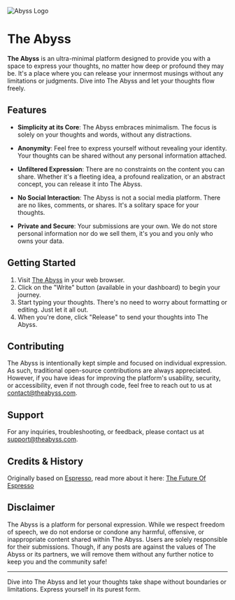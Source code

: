 ![Abyss Logo](https://github.com/The-Abyss/main/public/images/logo.png)
# The Abyss

**The Abyss** is an ultra-minimal platform designed to provide you with a space to express your thoughts, no matter how deep or profound they may be. It's a place where you can release your innermost musings without any limitations or judgments. Dive into The Abyss and let your thoughts flow freely.

## Features

- **Simplicity at its Core**: The Abyss embraces minimalism. The focus is solely on your thoughts and words, without any distractions.

- **Anonymity**: Feel free to express yourself without revealing your identity. Your thoughts can be shared without any personal information attached.

- **Unfiltered Expression**: There are no constraints on the content you can share. Whether it's a fleeting idea, a profound realization, or an abstract concept, you can release it into The Abyss.

- **No Social Interaction**: The Abyss is not a social media platform. There are no likes, comments, or shares. It's a solitary space for your thoughts.

- **Private and Secure**: Your submissions are your own. We do not store personal information nor do we sell them, it's you and you only who owns your data.

## Getting Started

1. Visit [The Abyss](https://theabyss.ink) in your web browser.
2. Click on the "Write" button (available in your dashboard) to begin your journey.
3. Start typing your thoughts. There's no need to worry about formatting or editing. Just let it all out.
4. When you're done, click "Release" to send your thoughts into The Abyss.

## Contributing

The Abyss is intentionally kept simple and focused on individual expression. As such, traditional open-source contributions are always appreciated. However, if you have ideas for improving the platform's usability, security, or accessibility, even if not through code, feel free to reach out to us at [contact@theabyss.com](mailto:contact@theabyss.com).

## Support

For any inquiries, troubleshooting, or feedback, please contact us at [support@theabyss.com](mailto:support@theabyss.com).

## Credits & History

Originally based on [Espresso](https://github.com/solomonshalom/the-abyss), read more about it here: [The Future Of Espresso](https://github.com/solomonshalom/espresso/discussions/3)

## Disclaimer

The Abyss is a platform for personal expression. While we respect freedom of speech, we do not endorse or condone any harmful, offensive, or inappropriate content shared within The Abyss. Users are solely responsible for their submissions. Though, if any posts are against the values of The Abyss or its partners, we will remove them without any further notice to keep you and the community safe!

---

Dive into The Abyss and let your thoughts take shape without boundaries or limitations. Express yourself in its purest form.
